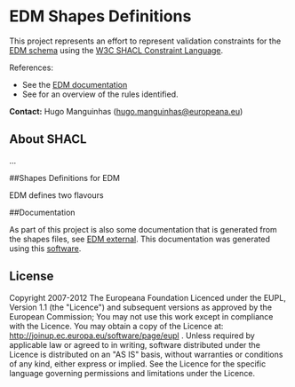 # EDM Shapes Definitions

This project represents an effort to represent validation constraints for the
[EDM schema](http://www.europeana.eu/schemas/edm/) using the [W3C SHACL Constraint Language](https://www.w3.org/TR/shacl/).

References:
- See the [EDM documentation](http://www.europeana.eu/schemas/edm/)
- See []() for an overview of the rules identified.


**Contact:** Hugo Manguinhas (hugo.manguinhas@europeana.eu)

## About SHACL

...

##Shapes Definitions for EDM

EDM defines two flavours

##Documentation

As part of this project is also some documentation that is generated from the 
shapes files, see [EDM external](doc/shapes/README.md). This documentation was generated using this [software](/shapes-doc).

## License
Copyright 2007-2012 The Europeana Foundation Licenced under the EUPL, 
Version 1.1 (the "Licence") and subsequent versions as approved by the European 
Commission; You may not use this work except in compliance with the Licence. 
You may obtain a copy of the Licence at: http://joinup.ec.europa.eu/software/page/eupl .
Unless required by applicable law or agreed to in writing, software distributed 
under the Licence is distributed on an "AS IS" basis, without warranties 
or conditions of any kind, either express or implied. See the Licence for 
the specific language governing permissions and limitations under the Licence.

